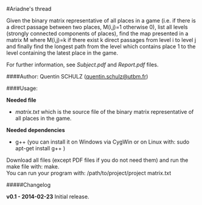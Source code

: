 #Ariadne's thread

Given the binary matrix representative of all places in a game (i.e. if there is a direct passage between two places, M(i,j)=1 otherwise 0), list all levels (strongly connected components of places), find the map presented in a matrix M where M(i,j)=k if there exist k direct passages from level i to level j and finally find the longest path from the level which contains place 1 to the level containing the latest place in the game.<br>

For further information, see *Subject.pdf* and *Report.pdf* files.

####Author:
Quentin SCHULZ (quentin.schulz@utbm.fr)

####Usage:

**Needed file**

* *matrix.txt* which is the source file of the binary matrix representative of all places in the game.

**Needed dependencies**

* g++ (you can install it on Windows via CygWin or on Linux with: sudo apt-get install g++ )

Download all files (except PDF files if you do not need them) and run the make file with: make.<br>
You can run your program with: /path/to/project/project matrix.txt<br>

#####Changelog

**v0.1 - 2014-02-23**
Initial release.<br>
